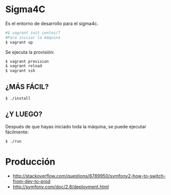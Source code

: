 # Sigma4C
Es el entorno de desarrollo para el sigma4c.
```bash
#$ vagrant init centos/7
#Para iniciar la máquina
$ vagrant up
```
Se ejecuta la provisión:
```bash
$ vagrant provision
$ vagrant reload
$ vagrant ssh
```

¿MÁS FÁCIL?
-----------
```bash
$ ./install
```

¿Y LUEGO?
-----------
Después de que hayas iniciado toda la máquina, se puede ejecutar fácilmente:
```bash
$ ./run
```

# Producción
 - http://stackoverflow.com/questions/6789950/symfony2-how-to-switch-from-dev-to-prod
 - http://symfony.com/doc/2.8/deployment.html
